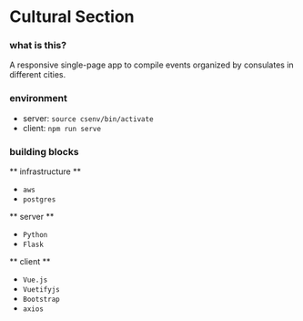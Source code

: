 # Cultural Section

### what is this?

A responsive single-page app to compile events organized by consulates in different cities.

### environment

- server: `source csenv/bin/activate`
- client: `npm run serve`

### building blocks

** infrastructure **
- `aws`
- `postgres`

** server **
- `Python`
- `Flask`

** client **
- `Vue.js`
- `Vuetifyjs`
- `Bootstrap`
- `axios`